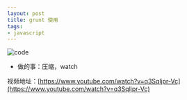 ```yaml
---
layout: post
title: grunt 使用
tags: 
- javascript
---
```


![code](/public/blogfigure/coding2015-7-29.png)

- 做的事：压缩，watch

视频地址：[https://www.youtube.com/watch?v=q3Sqljpr-Vc](https://www.youtube.com/watch?v=q3Sqljpr-Vc)